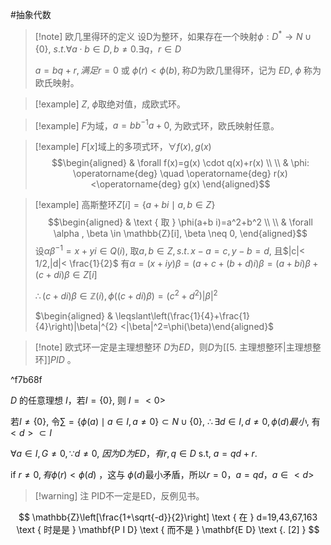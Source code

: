 #抽象代数 

>[!note] 欧几里得环的定义
>设D为整环，如果存在一个映射$\phi:D^{*}\rightarrow N\cup \{ 0 \}$, $s.t.\forall a \cdot b \in D, b \neq 0 . \exists q，r \in D$
> 
>$a=bq+r,满足r=0$ 或 $\phi(r)<\phi(b)$, 称$D$为欧几里得环，记为 $ED$, $\phi$ 称为欧氏映射。


>[!example] $Z$, $\phi$取绝对值，成欧式环。



>[!example] $F$为域，$a=bb^{-1}a+0$, 为欧式环，欧氏映射任意。


>[!example] $F[x]$域上的多项式环，$\forall f(x),g(x)$
>$$\begin{aligned}
& \forall f(x)=g(x) \cdot q(x)+r(x) \\ \\
& \phi: \operatorname{deg} \quad \operatorname{deg} r(x)<\operatorname{deg} g(x)
\end{aligned}$$


>[!example] 高斯整环$Z[i]=\{ a+bi \mid a,b\in Z\}$
>$$\begin{aligned}
& \text { 取 } \phi(a+b i)=a^2+b^2 \\ \\
& \forall \alpha , \beta \in \mathbb{Z}[i], \beta \neq 0,
\end{aligned}$$
>设$\alpha \beta^{-1}=x+y i \in Q(i)$, 取$a,b \in Z,s.t. \,x-a=c,y-b=d$, 且$|c|< 1/2,|d|< \frac{1}{2}$
>有$\alpha = (x+iy)\beta=(a+c+(b+d)i)\beta = (a+bi)\beta+(c+di)\beta \in Z[i]$
>
>$\therefore(c+d i) \beta \in \mathbb{Z}(i)  , \phi\left(\left(c+d i\right) \beta\right)=\left(c^2+d^2\right)|\beta|^2$
>
>$\begin{aligned} & \leqslant\left(\frac{1}{4}+\frac{1}{4}\right)|\beta|^{2}  <|\beta|^2=\phi(\beta)\end{aligned}$



>[!note] 欧式环一定是主理想整环
>$D$为$ED$，则$D$为[[5. 主理想整环|主理想整环]]$PID$ 。

^f7b68f

$D$ 的任意理想 $I$，若$I=\{ 0 \}$, 则 $I=<0>$

若$I\neq \{ 0 \}$, 令$\sum =\{ \phi(a) \mid a\in I, a\neq 0 \}\subset N \cup \{ 0 \}$, $\therefore \exists d \in I, d \neq 0, \phi(d)最小$, 有$<d>\subset I$

$\forall a \in I, G \neq 0, \because d \neq 0$, $因为 D 为ED ，有r, q \in D$ s.t, $a=q d+r$.

if $r \neq 0, 有 \phi(r)<\phi(d)$ ，这与 $\phi(d)$最小矛盾，所以$r=0，a=qd，a\in <d>$

>[!warning] 注
>PID不一定是ED，反例见书。


$$
\mathbb{Z}\left[\frac{1+\sqrt{-d}}{2}\right] \text { 在 } d=19,43,67,163 \text { 时是是 } \mathbf{P I D} \text { 而不是 } \mathbf{E D} \text {. [2] }
$$